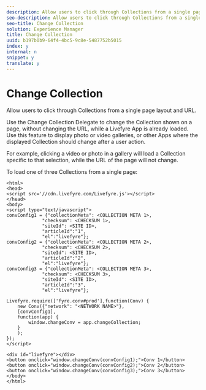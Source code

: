 ```yaml
---
description: Allow users to click through Collections from a single page layout and URL.
seo-description: Allow users to click through Collections from a single page layout and URL.
seo-title: Change Collection
solution: Experience Manager
title: Change Collection
uuid: b197b0b9-64f4-4bc5-9c8e-5487752b5015
index: y
internal: n
snippet: y
translate: y
---
```


# Change Collection

Allow users to click through Collections from a single page layout and URL.

Use the Change Collection Delegate to change the Collection shown on a page, without changing the URL, while a Livefyre App is already loaded. Use this feature to display photo or video galleries, or other Apps where the displayed Collection should change after a user action.

For example, clicking a video or photo in a gallery will load a Collection specific to that selection, while the URL of the page will not change.

To load one of three Collections from a single [](t_display_comment_count.md#t_display_comment_count) page:

```
<html> 
<head> 
<script src='//cdn.livefyre.com/Livefyre.js'></script> 
</head> 
<body> 
<script type="text/javascript"> 
convConfig1 = {"collectionMeta": <COLLECTION META 1>, 
             "checksum": <CHECKSUM 1>, 
             "siteId": <SITE ID>, 
             "articleId":"1", 
             "el":"livefyre"}; 
convConfig2 = {"collectionMeta": <COLLECTION META 2>, 
             "checksum": <CHECKSUM 2>, 
             "siteId": <SITE ID>, 
             "articleId":"2", 
             "el":"livefyre"}; 
convConfig3 = {"collectionMeta": <COLLECTION META 3>, 
             "checksum": <CHECKSUM 3>, 
             "siteId": <SITE ID>, 
             "articleId":"3", 
             "el":"livefyre"}; 
  
Livefyre.require(['fyre.conv#prod'],function(Conv) { 
    new Conv({"network": "<NETWORK NAME>"}, 
    [convConfig1], 
    function(app) {  
        window.changeConv = app.changeCollection; 
    } 
    ); 
}); 
</script> 
  
<div id="livefyre"></div> 
<button onclick="window.changeConv(convConfig1);">Conv 1</button> 
<button onclick="window.changeConv(convConfig2);">Conv 2</button> 
<button onclick="window.changeConv(convConfig3);">Conv 3</button> 
</body> 
</html>
```


